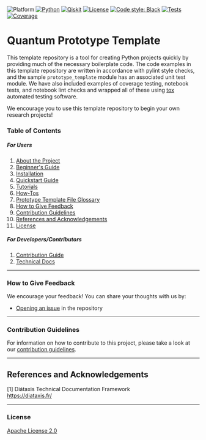 ![Platform](https://img.shields.io/badge/Platform-Linux%20%7C%20macOS%20%7C%20Windows-informational)
[![Python](https://img.shields.io/badge/Python-3.8%20%7C%203.9%20%7C%203.10-informational)](https://www.python.org/)
[![Qiskit](https://img.shields.io/badge/Qiskit-%E2%89%A5%200.40.0-6133BD)](https://github.com/Qiskit/qiskit)
[![License](https://img.shields.io/github/license/qiskit-community/quantum-prototype-template?label=License)](https://github.com/qiskit-community/quantum-prototype-template/blob/main/LICENSE.txt)
[![Code style: Black](https://img.shields.io/badge/Code%20style-Black-000.svg)](https://github.com/psf/black)
[![Tests](https://github.com/qiskit-community/quantum-prototype-template/actions/workflows/test_latest_versions.yml/badge.svg)](https://github.com/qiskit-community/quantum-prototype-template/actions/workflows/test_latest_versions.yml)
[![Coverage](https://coveralls.io/repos/github/qiskit-community/quantum-prototype-template/badge.svg?branch=main)](https://coveralls.io/github/qiskit-community/quantum-prototype-template?branch=main)

# Quantum Prototype Template

This template repository is a tool for creating Python projects quickly by providing much of the necessary boilerplate code. The code examples in this template repository are written in accordance with pylint style checks, and the sample `prototype_template` module has an associated unit test module. We have also included examples of coverage testing, notebook tests, and notebook lint checks and wrapped all of these using [tox](https://github.com/tox-dev/tox) automated testing software.

We encourage you to use this template repository to begin your own research projects!

### Table of Contents

##### For Users

1.  [About the Project](docs/project_overview.md)
2.  [Beginner's Guide](docs/beginners_guide.md)
3.  [Installation](INSTALL.md)
4.  [Quickstart Guide](docs/quickstart_guide.md)
5.  [Tutorials](docs/tutorials/example_tutorial.ipynb)
6.  [How-Tos](docs/how_tos/example_how_to.ipynb)
7.  [Prototype Template File Glossary](docs/file-map-and-description.md)
8.  [How to Give Feedback](#how-to-give-feedback)
9.  [Contribution Guidelines](#contribution-guidelines)
10. [References and Acknowledgements](#references-and-acknowledgements)
11. [License](#license)

##### For Developers/Contributors

1. [Contribution Guide](CONTRIBUTING.md)
2. [Technical Docs](docs/technical_docs.md)


----------------------------------------------------------------------------------------------------

### How to Give Feedback

We encourage your feedback! You can share your thoughts with us by:
- [Opening an issue](https://github.com/qiskit-community/quantum-prototype-template/issues) in the repository


----------------------------------------------------------------------------------------------------

### Contribution Guidelines

For information on how to contribute to this project, please take a look at our [contribution guidelines](CONTRIBUTING.md).


----------------------------------------------------------------------------------------------------

## References and Acknowledgements
[1] Diátaxis Technical Documentation Framework \
    https://diataxis.fr/


----------------------------------------------------------------------------------------------------

### License
[Apache License 2.0](LICENSE.txt)
